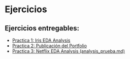 # Ejercicios

## Ejercicios entregables:

- [Practica 1: Iris EDA Analysis](iris-data/iris-eda.ipynb)
- [Practica 2: Publicación del Portfolio](portfolio-creation/portfolio_creation.md)
- [Practica 3: Netflix EDA Analysis (analysis_prueba.md)](netflix-data/analysis_prueba.md)
  